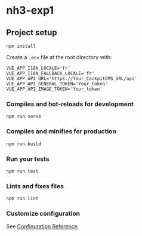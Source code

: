 # nh3-exp1

## Project setup

```
npm install
```

Create a `.env` file at the root directory with:

```
VUE_APP_I18N_LOCALE='fr'
VUE_APP_I18N_FALLBACK_LOCALE='fr'
VUE_APP_API_URL='https://Your_CockpitCMS_URL/api'
VUE_APP_API_GENERAL_TOKEN='Your_token'
VUE_APP_API_IMAGE_TOKEN='Your_token'
```

### Compiles and hot-reloads for development

```
npm run serve
```

### Compiles and minifies for production

```
npm run build
```

### Run your tests

```
npm run test
```

### Lints and fixes files

```
npm run lint
```

### Customize configuration

See [Configuration Reference](https://cli.vuejs.org/config/).
